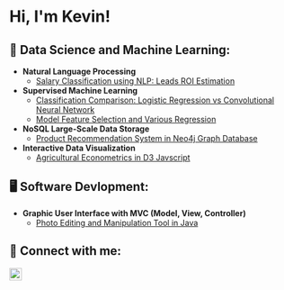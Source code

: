 <h1>Hi, I'm Kevin!</h1>

<h2>🤖 Data Science and Machine Learning:</h2>

- <b> Natural Language Processing</b>
  - [Salary Classification using NLP: Leads ROI Estimation](https://github.com/joshmadakor1/Sentinel-Lab)
- <b>Supervised Machine Learning</b>
  - [Classification Comparison: Logistic Regression vs Convolutional Neural Network](https://github.com/joshmadakor1/Sentinel-Lab)
  - [Model Feature Selection and Various Regression](https://github.com/joshmadakor1/EncrypterPOC)
- <b>NoSQL Large-Scale Data Storage</b>
  - [Product Recommendation System in Neo4j Graph Database](https://github.com/joshmadakor1/Algorithms-Practice)
- <b>Interactive Data Visualization</b>
  - [Agricultural Econometrics in D3 Javscript](https://github.com/joshmadakor1/4chan-Image-Analysis-Middleware-C964)

<h2>🖥️ Software Devlopment:</h2>

- <b>Graphic User Interface with MVC (Model, View, Controller)</b>
  - [Photo Editing and Manipulation Tool in Java](https://github.com/joshmadakor1/EncrypterPOC)

<h2> 🤳 Connect with me:</h2>

[<img align="left" alt="Kevin Queally | LinkedIn" width="22px" src="https://cdn.jsdelivr.net/npm/simple-icons@v3/icons/linkedin.svg" />][linkedin]

[linkedin]: https://www.linkedin.com/in/kevin-queally/

<!--
**joshmadakor1/joshmadakor1** is a ✨ _special_ ✨ repository because its `README.md` (this file) appears on your GitHub profile.

Here are some ideas to get you started:

- 🔭 I’m currently working on ...
- 🌱 I’m currently learning ...
- 👯 I’m looking to collaborate on ...
- 🤔 I’m looking for help with ...
- 💬 Ask me about ...
- 📫 How to reach me: ...
- 😄 Pronouns: ...
- ⚡ Fun fact: ...
-->
